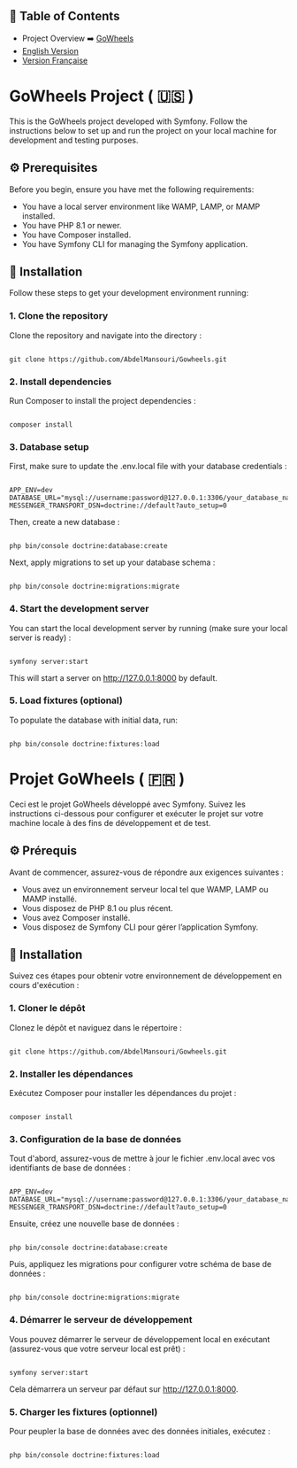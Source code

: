 ## 📖 Table of Contents
- Project Overview ➡️ [GoWheels](https://gowheels.abdel-mansouri.com/)
- [English Version](#gowheels-project--us-)
- [Version Française](#projet-gowheels--fr-)

# GoWheels Project ( :us: )

This is the GoWheels project developed with Symfony. Follow the instructions below to set up and run the project on your local machine for development and testing purposes.

## ⚙️ Prerequisites

Before you begin, ensure you have met the following requirements:
- You have a local server environment like WAMP, LAMP, or MAMP installed.
- You have PHP 8.1 or newer.
- You have Composer installed.
- You have Symfony CLI for managing the Symfony application.

## 🚀 Installation

Follow these steps to get your development environment running:

### 1. Clone the repository
Clone the repository and navigate into the directory :
```

git clone https://github.com/AbdelMansouri/Gowheels.git

```

### 2. Install dependencies
Run Composer to install the project dependencies :
```

composer install

```

### 3. Database setup
First, make sure to update the .env.local file with your database credentials :
```

APP_ENV=dev
DATABASE_URL="mysql://username:password@127.0.0.1:3306/your_database_name"
MESSENGER_TRANSPORT_DSN=doctrine://default?auto_setup=0

```

Then, create a new database :
```

php bin/console doctrine:database:create

```

Next, apply migrations to set up your database schema :
```

php bin/console doctrine:migrations:migrate

```
### 4. Start the development server
You can start the local development server by running (make sure your local server is ready) :
```

symfony server:start

```

This will start a server on http://127.0.0.1:8000 by default.

### 5. Load fixtures (optional)
To populate the database with initial data, run:
```

php bin/console doctrine:fixtures:load

```

# Projet GoWheels ( :fr: )

Ceci est le projet GoWheels développé avec Symfony. Suivez les instructions ci-dessous pour configurer et exécuter le projet sur votre machine locale à des fins de développement et de test.

## ⚙️ Prérequis

Avant de commencer, assurez-vous de répondre aux exigences suivantes :
- Vous avez un environnement serveur local tel que WAMP, LAMP ou MAMP installé.
- Vous disposez de PHP 8.1 ou plus récent.
- Vous avez Composer installé.
- Vous disposez de Symfony CLI pour gérer l’application Symfony.

## 🚀 Installation

Suivez ces étapes pour obtenir votre environnement de développement en cours d'exécution :

### 1. Cloner le dépôt
Clonez le dépôt et naviguez dans le répertoire :
```

git clone https://github.com/AbdelMansouri/Gowheels.git

```

### 2. Installer les dépendances
Exécutez Composer pour installer les dépendances du projet :
```

composer install

```

### 3. Configuration de la base de données
Tout d'abord, assurez-vous de mettre à jour le fichier .env.local avec vos identifiants de base de données :
```

APP_ENV=dev
DATABASE_URL="mysql://username:password@127.0.0.1:3306/your_database_name"
MESSENGER_TRANSPORT_DSN=doctrine://default?auto_setup=0

```

Ensuite, créez une nouvelle base de données :
```

php bin/console doctrine:database:create

```

Puis, appliquez les migrations pour configurer votre schéma de base de données :
```

php bin/console doctrine:migrations:migrate

```
### 4. Démarrer le serveur de développement
Vous pouvez démarrer le serveur de développement local en exécutant (assurez-vous que votre serveur local est prêt) :
```

symfony server:start

```

Cela démarrera un serveur par défaut sur http://127.0.0.1:8000.

### 5. Charger les fixtures (optionnel)
Pour peupler la base de données avec des données initiales, exécutez :
```

php bin/console doctrine:fixtures:load

```

